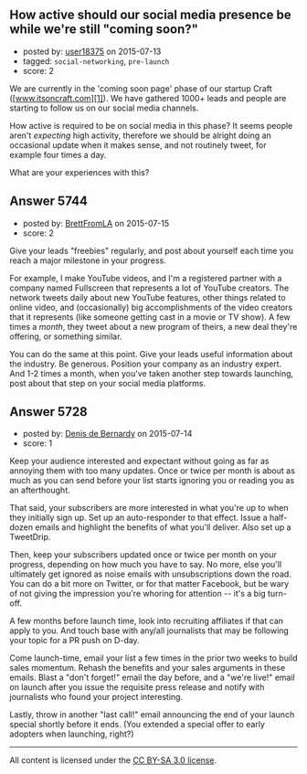 ## How active should our social media presence be while we're still "coming soon?"

- posted by: [user18375](https://stackexchange.com/users/3746660/user18375) on 2015-07-13
- tagged: `social-networking`, `pre-launch`
- score: 2

We are currently in the 'coming soon page' phase of our startup Craft ([www.itsoncraft.com][1]).  We have gathered 1000+ leads and people are starting to follow us on our social media channels.

How active is required to be on social media in this phase? It seems people aren't *expecting* high activity, therefore we should be alright doing an occasional update when it makes sense, and not routinely tweet, for example four times a day.

What are your experiences with this?

  [1]: http://www.itsoncraft.com


## Answer 5744

- posted by: [BrettFromLA](https://stackexchange.com/users/2813127/brettfromla) on 2015-07-15
- score: 2

Give your leads "freebies" regularly, and post about yourself each time you reach a major milestone in your progress.

For example, I make YouTube videos, and I'm a registered partner with a company named Fullscreen that represents a lot of YouTube creators. The network tweets daily about new YouTube features, other things related to online video, and (occasionally) big accomplishments of the video creators that it represents (like someone getting cast in a movie or TV show). A few times a *month*, they tweet about a new program of theirs, a new deal they're offering, or something similar.

You can do the same at this point. Give your leads useful information about the industry. Be generous. Position your company as an industry expert. And 1-2 times a month, when you've taken another step towards launching, post about that step on your social media platforms.


## Answer 5728

- posted by: [Denis de Bernardy](https://stackexchange.com/users/182468/denis-de-bernardy) on 2015-07-14
- score: 1

Keep your audience interested and expectant without going as far as annoying them with too many updates. Once or twice per month is about as much as you can send before your list starts ignoring you or reading you as an afterthought.

That said, your subscribers are more interested in what you're up to when they initially sign up. Set up an auto-responder to that effect. Issue a half-dozen emails and highlight the benefits of what you'll deliver. Also set up a TweetDrip.

Then, keep your subscribers updated once or twice per month on your progress, depending on how much you have to say. No more, else you'll ultimately get ignored as noise emails with unsubscriptions down the road. You can do a bit more on Twitter, or for that matter Facebook, but be wary of not giving the impression you're whoring for attention -- it's a big turn-off.

A few months before launch time, look into recruiting affiliates if that can apply to you. And touch base with any/all journalists that may be following your topic for a PR push on D-day.

Come launch-time, email your list a few times in the prior two weeks to build sales momentum. Rehash the benefits and your sales arguments in these emails. Blast a "don't forget!" email the day before, and a "we're live!" email on launch after you issue the requisite press release and notify with journalists who found your project interesting.

Lastly, throw in another "last call!" email announcing the end of your launch special shortly before it ends. (You extended a special offer to early adopters when launching, right?)



---

All content is licensed under the [CC BY-SA 3.0 license](https://creativecommons.org/licenses/by-sa/3.0/).
